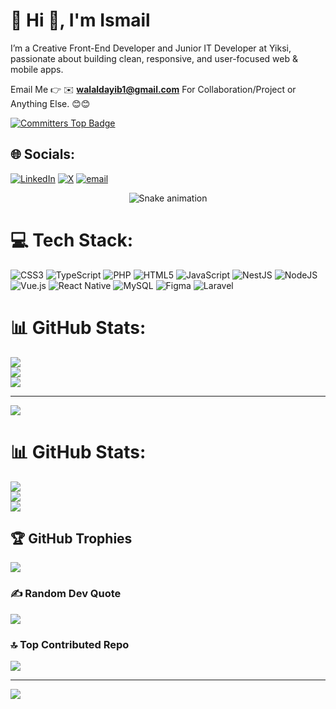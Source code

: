 # 💫 Hi 👋, I'm Ismail 

I’m a Creative Front-End Developer and Junior IT Developer at Yiksi, passionate about building clean, responsive, and user-focused web & mobile apps.

Email Me 👉 ✉️ **walaldayib1@gmail.com** For Collaboration/Project or Anything Else. 😊😊

[![Committers Top Badge](https://user-badge.committers.top/somalia/imdayib.svg)](https://user-badge.committers.top/somalia/imdayib)


## 🌐 Socials:
[![LinkedIn](https://img.shields.io/badge/LinkedIn-%230077B5.svg?logo=linkedin&logoColor=white)](https://linkedin.com/in/https://www.linkedin.com/in/ismail-abdirahman-b15a87299/) [![X](https://img.shields.io/badge/X-black.svg?logo=X&logoColor=white)](https://x.com/https://x.com/ismail_abdirah) [![email](https://img.shields.io/badge/Email-D14836?logo=gmail&logoColor=white)](mailto:walaldayib1@gmail.com) 

<!-- Snake Game Repo View -->

<div align="center">
  <img src="https://profile-readme-generator.com/assets/snake.svg" alt="Snake animation" />
</div>


# 💻 Tech Stack:
![CSS3](https://img.shields.io/badge/css3-%231572B6.svg?style=for-the-badge&logo=css3&logoColor=white) ![TypeScript](https://img.shields.io/badge/typescript-%23007ACC.svg?style=for-the-badge&logo=typescript&logoColor=white) ![PHP](https://img.shields.io/badge/php-%23777BB4.svg?style=for-the-badge&logo=php&logoColor=white) ![HTML5](https://img.shields.io/badge/html5-%23E34F26.svg?style=for-the-badge&logo=html5&logoColor=white) ![JavaScript](https://img.shields.io/badge/javascript-%23323330.svg?style=for-the-badge&logo=javascript&logoColor=%23F7DF1E) ![NestJS](https://img.shields.io/badge/nestjs-%23E0234E.svg?style=for-the-badge&logo=nestjs&logoColor=white) ![NodeJS](https://img.shields.io/badge/node.js-6DA55F?style=for-the-badge&logo=node.js&logoColor=white) ![Vue.js](https://img.shields.io/badge/vue.js-%2335495e.svg?style=for-the-badge&logo=vuedotjs&logoColor=%234FC08D) ![React Native](https://img.shields.io/badge/react_native-%2320232a.svg?style=for-the-badge&logo=react&logoColor=%2361DAFB) ![MySQL](https://img.shields.io/badge/mysql-4479A1.svg?style=for-the-badge&logo=mysql&logoColor=white) ![Figma](https://img.shields.io/badge/figma-%23F24E1E.svg?style=for-the-badge&logo=figma&logoColor=white) ![Laravel](https://img.shields.io/badge/laravel-%23FF2D20.svg?style=for-the-badge&logo=laravel&logoColor=white)
# 📊 GitHub Stats:
![](https://github-readme-stats.vercel.app/api?username=imdayib&theme=dark&hide_border=false&include_all_commits=true&count_private=true)<br/>
![](https://nirzak-streak-stats.vercel.app/?user=imdayib&theme=dark&hide_border=false)<br/>
![](https://github-readme-stats.vercel.app/api/top-langs/?username=imdayib&theme=dark&hide_border=false&include_all_commits=true&count_private=true&layout=compact)

---
[![](https://visitcount.itsvg.in/api?id=imdayib&icon=0&color=0)](https://visitcount.itsvg.in)


# 📊 GitHub Stats:
![](https://github-readme-stats.vercel.app/api?username=imdayib&theme=dark&hide_border=false&include_all_commits=false&count_private=false)<br/>
![](https://github-readme-streak-stats.herokuapp.com/?user=imdayib&theme=dark&hide_border=false)<br/>
![](https://github-readme-stats.vercel.app/api/top-langs/?username=imdayib&theme=dark&hide_border=false&include_all_commits=false&count_private=false&layout=compact)

## 🏆 GitHub Trophies
![](https://github-profile-trophy.vercel.app/?username=imdayib&theme=radical&no-frame=false&no-bg=true&margin-w=4)

### ✍️ Random Dev Quote
![](https://quotes-github-readme.vercel.app/api?type=horizontal&theme=radical)

### 🔝 Top Contributed Repo
![](https://github-contributor-stats.vercel.app/api?username=imdayib&limit=5&theme=dark&combine_all_yearly_contributions=true)

---
[![](https://visitcount.itsvg.in/api?id=imdayib&icon=0&color=0)](https://visitcount.itsvg.in)

<!-- Proudly created with GPRM ( https://gprm.itsvg.in ) -->
